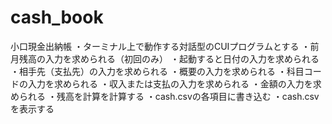 # cash_book
小口現金出納帳
・ターミナル上で動作する対話型のCUIプログラムとする
・前月残高の入力を求められる（初回のみ）
・起動すると日付の入力を求められる
・相手先（支払先）の入力を求められる
・概要の入力を求められる
・科目コードの入力を求められる
・収入または支払の入力を求められる
・金額の入力を求められる
・残高を計算を計算する
・cash.csvの各項目に書き込む
・cash.csvを表示する
